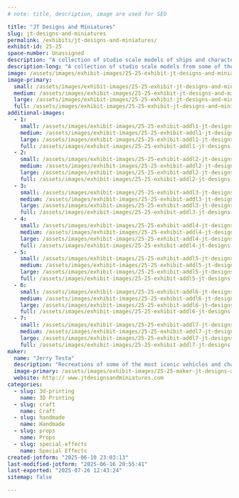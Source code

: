 ```yaml
---
# note: title, description, image are used for SEO

title: "JT Designs and Miniatures"
slug: jt-designs-and-miniatures
permalink: /exhibits/jt-designs-and-miniatures/
exhibit-id: 25-25
space-number: Unassigned
description: "A collection of studio scale models of ships and characters from movies and TV shows."
description-long: "A collection of studio scale models from some of the most popular movies and TV shows of all time like Star Wars, Battlestar Galactica, Alien and many more. All pieces are made from 3D printing, scratch building, woodworking, silicone molding and readily available kits."
image: /assets/images/exhibit-images/25-25-exhibit-jt-designs-and-miniatures-img-1483-large.JPG
image-primary: 
  small: /assets/images/exhibit-images/25-25-exhibit-jt-designs-and-miniatures-img-1483-small.JPG
  medium: /assets/images/exhibit-images/25-25-exhibit-jt-designs-and-miniatures-img-1483-medium.JPG
  large: /assets/images/exhibit-images/25-25-exhibit-jt-designs-and-miniatures-img-1483-large.JPG
  full: /assets/images/exhibit-images/25-25-exhibit-jt-designs-and-miniatures-img-1483-full.JPG
additional-images: 
  - 1:
    small: /assets/images/exhibit-images/25-25-exhibit-addl1-jt-designs-and-miniatures-img-2029-small.jpeg
    medium: /assets/images/exhibit-images/25-25-exhibit-addl1-jt-designs-and-miniatures-img-2029-medium.jpeg
    large: /assets/images/exhibit-images/25-25-exhibit-addl1-jt-designs-and-miniatures-img-2029-large.jpeg
    full: /assets/images/exhibit-images/25-25-exhibit-addl1-jt-designs-and-miniatures-img-2029-full.jpeg
  - 2:
    small: /assets/images/exhibit-images/25-25-exhibit-addl2-jt-designs-and-miniatures-img-0697-small.JPG
    medium: /assets/images/exhibit-images/25-25-exhibit-addl2-jt-designs-and-miniatures-img-0697-medium.JPG
    large: /assets/images/exhibit-images/25-25-exhibit-addl2-jt-designs-and-miniatures-img-0697-large.JPG
    full: /assets/images/exhibit-images/25-25-exhibit-addl2-jt-designs-and-miniatures-img-0697-full.JPG
  - 3:
    small: /assets/images/exhibit-images/25-25-exhibit-addl3-jt-designs-and-miniatures-img-1862-small.jpeg
    medium: /assets/images/exhibit-images/25-25-exhibit-addl3-jt-designs-and-miniatures-img-1862-medium.jpeg
    large: /assets/images/exhibit-images/25-25-exhibit-addl3-jt-designs-and-miniatures-img-1862-large.jpeg
    full: /assets/images/exhibit-images/25-25-exhibit-addl3-jt-designs-and-miniatures-img-1862-full.jpeg
  - 4:
    small: /assets/images/exhibit-images/25-25-exhibit-addl4-jt-designs-and-miniatures-img-1776-small.jpeg
    medium: /assets/images/exhibit-images/25-25-exhibit-addl4-jt-designs-and-miniatures-img-1776-medium.jpeg
    large: /assets/images/exhibit-images/25-25-exhibit-addl4-jt-designs-and-miniatures-img-1776-large.jpeg
    full: /assets/images/exhibit-images/25-25-exhibit-addl4-jt-designs-and-miniatures-img-1776-full.jpeg
  - 5:
    small: /assets/images/exhibit-images/25-25-exhibit-addl5-jt-designs-and-miniatures-img-1968-small.jpeg
    medium: /assets/images/exhibit-images/25-25-exhibit-addl5-jt-designs-and-miniatures-img-1968-medium.jpeg
    large: /assets/images/exhibit-images/25-25-exhibit-addl5-jt-designs-and-miniatures-img-1968-large.jpeg
    full: /assets/images/exhibit-images/25-25-exhibit-addl5-jt-designs-and-miniatures-img-1968-full.jpeg
  - 6:
    small: /assets/images/exhibit-images/25-25-exhibit-addl6-jt-designs-and-miniatures-img-1717-small.jpeg
    medium: /assets/images/exhibit-images/25-25-exhibit-addl6-jt-designs-and-miniatures-img-1717-medium.jpeg
    large: /assets/images/exhibit-images/25-25-exhibit-addl6-jt-designs-and-miniatures-img-1717-large.jpeg
    full: /assets/images/exhibit-images/25-25-exhibit-addl6-jt-designs-and-miniatures-img-1717-full.jpeg
  - 7:
    small: /assets/images/exhibit-images/25-25-exhibit-addl7-jt-designs-and-miniatures-img-1677-small.jpeg
    medium: /assets/images/exhibit-images/25-25-exhibit-addl7-jt-designs-and-miniatures-img-1677-medium.jpeg
    large: /assets/images/exhibit-images/25-25-exhibit-addl7-jt-designs-and-miniatures-img-1677-large.jpeg
    full: /assets/images/exhibit-images/25-25-exhibit-addl7-jt-designs-and-miniatures-img-1677-full.jpeg
maker: 
  name: "Jerry Testa"
  description: "Recreations of some of the most iconic vehicles and characters in cinema history. Using silicone molding techniques, fiberglass, wood working, 3D printing and kit bashing. In addition to science fiction topics, real world pieces are also created such as ships and other types of vehicles and creatures."
  image-primary: /assets/images/exhibit-images/25-25-maker-jt-designs-and-miniatures-jt-designs-medium.jpg
  website: http:// www.jtdesignsandminiatures.com
categories: 
  - slug: 3d-printing
    name: 3D Printing
  - slug: craft
    name: Craft
  - slug: handmade
    name: Handmade
  - slug: props
    name: Props
  - slug: special-effects
    name: Special Effects
created-jotform: "2025-06-10 23:03:13"
last-modified-jotform: "2025-06-16 20:55:41"
last-exported: "2025-07-26 12:43:24"
sitemap: false

---
```

